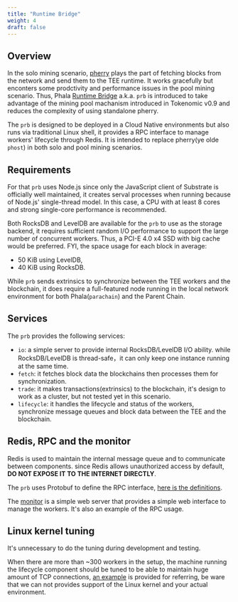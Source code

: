 ```yaml
---
title: "Runtime Bridge"
weight: 4
draft: false
---
```


## Overview

In the solo mining scenario, [pherry](https://github.com/Phala-Network/phala-blockchain/tree/master/standalone/pherry) plays the part of fetching blocks from the network and send them to the TEE runtime. It works gracefully but enconters some prodctivity and performance issues in the pool mining scenario. Thus, Phala [Runtime Bridge](https://github.com/Phala-Network/runtime-bridge) a.k.a. `prb` is introduced to take advantage of the mining pool machanism introduced in Tokenomic v0.9 and reduces the complexity of using standalone pherry.

The `prb` is designed to be deployed in a Cloud Native environments but also runs via traditional Linux shell, it provides a RPC interface to manage workers' lifecycle through Redis. It is intended to replace pherry(ye olde `phost`) in both solo and pool mining scenarios.

## Requirements

For that `prb` uses Node.js since only the JavaScript client of Substrate is officially well maintained, it creates serval processes when running because of Node.js' single-thread model. In this case, a CPU with at least 8 cores and strong single-core performance is recommended.

Both RocksDB and LevelDB are available for the `prb` to use as the storage backend, it requires sufficient random I/O performance to support the large number of concurrent workers. Thus, a PCI-E 4.0 x4 SSD with big cache would be preferred. FYI, the space usage for each block in average:
- 50 KiB using LevelDB,
- 40 KiB using RocksDB.

While `prb` sends extrinsics to synchronize between the TEE workers and the blockchain, it does require a full-featured node running in the local network environment for both Phala(`parachain`) and the Parent Chain.

## Services

The `prb` provides the following services:
- `io`: a simple server to provide internal RocksDB/LevelDB I/O ability. while RocksDB/LevelDB is thread-safe，it can only keep one instance running at the same time.
- `fetch`: it fetches block data the blockchains then processes them for synchronization.
- `trade`: it makes transactions(extrinsics) to the blockchain, it's design to work as a cluster, but not tested yet in this scenario.
- `lifecycle`: it handles the lifecycle and status of the workers, synchronize message queues and block data between the TEE and the blockchain.

## Redis, RPC and the monitor

Redis is used to maintain the internal message queue and to communicate between components. since Redis allows unauthorized access by default, **DO NOT EXPOSE IT TO THE INTERNET DIRECTLY**.

The `prb` uses Protobuf to define the RPC interface, [here is the definitions](https://github.com/Phala-Network/runtime-bridge-proto/blob/main/message.proto).

The [monitor](https://github.com/Phala-Network/runtime-bridge-monitor) is a simple web server that provides a simple web interface to manage the workers. It's also an example of the RPC usage.

## Linux kernel tuning

It's unnecessary to do the tuning during development and testing.

When there are more than ~300 workers in the setup, the machine running the lifecycle component should be tuned to be able to maintain huge amount of TCP connections, [an example](https://github.com/Phala-Network/runtime-bridge/tree/master/system/bridge) is provided for referring, be ware that we can not provides support of the Linux kernel and your actual environment.
